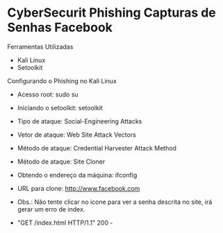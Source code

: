 # CyberSecurit Phishing Capturas de Senhas Facebook

Ferramentas Utilizadas
* Kali Linux
* Setoolkit

Configurando o Phishing no Kali Linux
* Acesso root: sudo su
* Iniciando o setoolkit: setoolkit
* Tipo de ataque: Social-Engineering Attacks
* Vetor de ataque: Web Site Attack Vectors
* Método de ataque: Credential Harvester Attack Method 
* Método de ataque: Site Cloner
* Obtendo o endereço da máquina: ifconfig
* URL para clone: http://www.facebook.com

* Obs.: Não tente clicar no icone para ver a senha descrita no site, irá gerar um erro de index.
* "GET /index.html HTTP/1.1" 200 -
